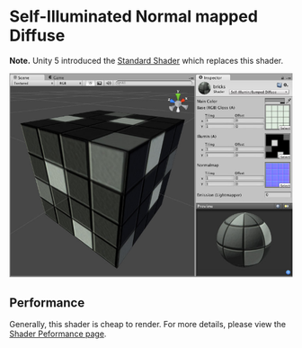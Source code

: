 Self-Illuminated Normal mapped Diffuse
======================================

**Note.** Unity 5 introduced the [Standard Shader](shader-StandardShader) which replaces this shader.

![](../uploads/Shaders/Shader-IllumBump.jpg) 

<!-- include shader-SelfIllumFamilyImport -->

<!-- include shader-BumpSubsetImport -->

<!-- include shader-DiffuseSubsetImport -->

Performance
-----------


Generally, this shader is cheap to render. For more details, please view the [Shader Peformance page](shader-Performance).
